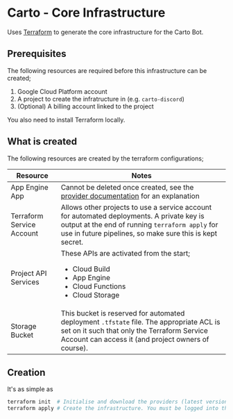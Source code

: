 # Carto - Core Infrastructure

Uses [Terraform](terraform.io) to generate the core infrastructure for the Carto Bot.

## Prerequisites

The following resources are required before this infrastructure can be created;

1. Google Cloud Platform account
2. A project to create the infratructure in (e.g. `carto-discord`)
3. (Optional) A billing account linked to the project

You also need to install Terraform locally.

## What is created

The following resources are created by the terraform configurations;

| Resource                  | Notes                                                                                                                                                                                                    |
| ------------------------- | -------------------------------------------------------------------------------------------------------------------------------------------------------------------------------------------------------- |
| App Engine App            | Cannot be deleted once created, see the [provider documentation](https://registry.terraform.io/providers/hashicorp/google/latest/docs/resources/app_engine_application) for an explanation               |
| Terraform Service Account | Allows other projects to use a service account for automated deployments. A private key is output at the end of running `terraform apply` for use in future pipelines, so make sure this is kept secret. |
| Project API Services      | These APIs are activated from the start; <br/><ul><li>Cloud Build</li><li>App Engine</li><li>Cloud Functions</li><li>Cloud Storage</li></ul>                                                             |
| Storage Bucket            | This bucket is reserved for automated deployment `.tfstate` file. The appropriate ACL is set on it such that only the Terraform Service Account can access it (and project owners of course).            |

## Creation

It's as simple as

```bash
terraform init  # Initialise and download the providers (latest version)
terraform apply # Create the infrastructure. You must be logged into the gcloud cli
```
